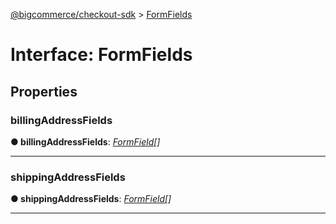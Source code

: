 [@bigcommerce/checkout-sdk](../README.md) > [FormFields](../interfaces/formfields.md)



# Interface: FormFields


## Properties
<a id="billingaddressfields"></a>

###  billingAddressFields

**●  billingAddressFields**:  *[FormField](formfield.md)[]* 






___

<a id="shippingaddressfields"></a>

###  shippingAddressFields

**●  shippingAddressFields**:  *[FormField](formfield.md)[]* 






___


